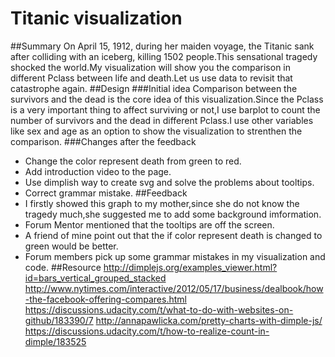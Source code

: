 # Titanic visualization
##Summary
On April 15, 1912, during her maiden voyage, the Titanic sank after colliding with an iceberg, killing 1502 people.This sensational tragedy shocked the world.My visualization will show you the comparison in different Pclass between life and death.Let us use data to revisit that catastrophe again.
##Design
###Initial idea
Comparison between the survivors and the dead is the core idea of this visualization.Since the Pclass is a very important thing to affect surviving or not,I use barplot to count the number of survivors and the dead in different Pclass.I use other variables like sex and age as an option to show the visualization to strenthen the comparison.
###Changes after the feedback
* Change the color represent death from green to red.
* Add introduction video to the page.
* Use dimplish way to create svg and solve the problems about tooltips.
* Correct grammar mistake.
##Feedback
* I firstly showed this graph to my mother,since she do not know the tragedy much,she suggested me to add some background imformation.
* Forum Mentor mentioned that the tooltips are off the screen.
* A friend of mine point out that the if color represent death is changed to green would be better.
* Forum members pick up some grammar mistakes in my visualization and code.
##Resource
http://dimplejs.org/examples_viewer.html?id=bars_vertical_grouped_stacked
http://www.nytimes.com/interactive/2012/05/17/business/dealbook/how-the-facebook-offering-compares.html
https://discussions.udacity.com/t/what-to-do-with-websites-on-github/183390/7
http://annapawlicka.com/pretty-charts-with-dimple-js/
https://discussions.udacity.com/t/how-to-realize-count-in-dimple/183525
